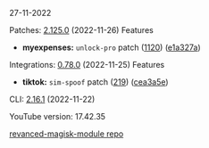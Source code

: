 27-11-2022

Patches:   [2.125.0](https://github.com/revanced/revanced-patches/compare/v2.124.0...v2.125.0) (2022-11-26)
 Features
* **myexpenses:** `unlock-pro` patch ([1120](https://github.com/revanced/revanced-patches/issues/1120)) ([e1a327a](https://github.com/revanced/revanced-patches/commit/e1a327a15d4289d9708546cc40f423597f22a66d))

Integrations:   [0.78.0](https://github.com/revanced/revanced-integrations/compare/v0.77.1...v0.78.0) (2022-11-25)
 Features
* **tiktok:** `sim-spoof` patch ([219](https://github.com/revanced/revanced-integrations/issues/219)) ([cea3a5e](https://github.com/revanced/revanced-integrations/commit/cea3a5edc74e96efd79d4a4f9b363694d85216a6))

CLI:   [2.16.1](https://github.com/revanced/revanced-cli/compare/v2.16.0...v2.16.1) (2022-11-22)


YouTube version: 17.42.35

[revanced-magisk-module repo](https://github.com/vuongvan/magisk-module)
